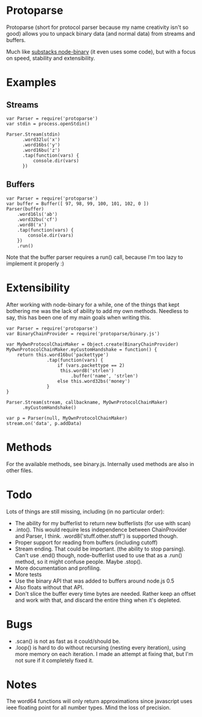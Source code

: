 Protoparse
==========

Protoparse (short for protocol parser because my name creativity isn't so good) allows you to unpack binary data (and normal data) from streams and buffers.

Much like [substacks node-binary](https://github.com/substack/node-binary "github repository for substacks node-binary") (it even uses some code),
but with a focus on speed, stability and extensibility.

Examples
========

Streams
-------

    var Parser = require('protoparse')
    var stdin = process.openStdin()
    
    Parser.Stream(stdin)
          .word32lu('x')
          .word16bs('y')
          .word16bu('z')
          .tap(function(vars) {
              console.dir(vars)
          })

Buffers
-------

    var Parser = require('protoparse')
    var buffer = Buffer([ 97, 98, 99, 100, 101, 102, 0 ])
    Parser(buffer)
        .word16ls('ab')
        .word32bu('cf')
        .word8('x')
        .tap(function(vars) {
            console.dir(vars)
        })
        .run()

Note that the buffer parser requires a run() call, because I'm too lazy to implement it properly :)

Extensibility
=============

After working with node-binary for a while, one of the things that kept bothering me was the lack of ability
to add my own methods. Needless to say, this has been one of my main goals when writing this.

    var Parser = require('protoparse')
    var BinaryChainProvider = require('protoparse/binary.js')
    
    var MyOwnProtocolChainMaker = Object.create(BinaryChainProvider)
    MyOwnProtocolChainMaker.myCustomHandshake = function() {
        return this.word16bu('packettype')
                   .tap(function(vars) {
                       if (vars.packettype == 2)
                        this.word8('strlen')
                            .buffer('name', 'strlen')
                       else this.word32bs('money')
                   }
    }
    
    Parser.Stream(stream, callbackname, MyOwnProtocolChainMaker)
          .myCustomHandshake()
          
    var p = Parser(null, MyOwnProtocolChainMaker)
    stream.on('data', p.addData)

Methods
=======

For the available methods, see binary.js. Internally used methods are also in other files.

Todo
====

Lots of things are still missing, including (in no particular order):

 *   The ability for my bufferlist to return new bufferlists (for use with scan)
 *   .into(). This would require less independence between ChainProvider and Parser, I think.
    .word8('stuff.other.stuff') is supported though.
 *   Proper support for reading from buffers (including cutoff)
 *   Stream ending. That could be important. (the ability to stop parsing).
     Can't use .end() though, node-bufferlist used to use that as a .run() method,
     so it might confuse people. Maybe .stop().
 *   More documentation and profiling.
 *   More tests
 *   Use the binary API that was added to buffers around node.js 0.5
 *   Also floats without that API.
 *   Don't slice the buffer every time bytes are needed. Rather keep an offset and work with that,
     and discard the entire thing when it's depleted.

Bugs
====

 *   .scan() is not as fast as it could/should be.
 *   .loop() is hard to do without recursing (nesting every iteration), using more memory on each iteration.
     I made an attempt at fixing that, but I'm not sure if it completely fixed it.

Notes
=====

The word64 functions will only return approximations since javascript uses ieee
floating point for all number types. Mind the loss of precision.

